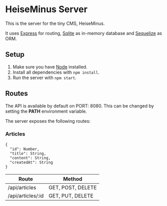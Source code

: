 # HeiseMinus Server

<p>This is the server for the tiny CMS, HeiseMinus.</p>

It uses [Express](https://expressjs.com/) for routing, [Sqlite](https://www.npmjs.com/package/sqlite3) as in-memory database and [Sequelize](https://sequelize.org/) as ORM.

## Setup
1. Make sure you have [Node](https://nodejs.org/en/) installed.
2. Install all dependencies with `npm install`.
3. Run the server with `npm start`.


## Routes

<p>The API is available by default on PORT: 8080. This can be changed by setting the <strong>PATH</strong> environment variable.</p>
The server exposes the following routes:

### Articles
    {
      "id": Number,
      "title": String,
      "content": String,
      "createdAt": String
    }
| Route                   | Method            |
| ------------------------|-------------------|
| /api/articles           | GET, POST, DELETE |
| /api/articles/:id       | GET, PUT, DELETE  |
